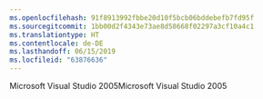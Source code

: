 ```yaml
---
ms.openlocfilehash: 91f8913992fbbe20d10f5bcb06bddebefb7fd95f
ms.sourcegitcommit: 1bb00d2f4343e73ae8d58668f02297a3cf10a4c1
ms.translationtype: HT
ms.contentlocale: de-DE
ms.lasthandoff: 06/15/2019
ms.locfileid: "63876636"
---
```

<span data-ttu-id="9539a-101">Microsoft Visual Studio 2005</span><span class="sxs-lookup"><span data-stu-id="9539a-101">Microsoft Visual Studio 2005</span></span>